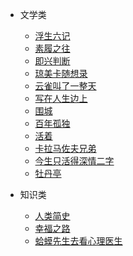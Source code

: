 - 文学类

    - [浮生六记](books/fushengliuji.md "浮生六记")
    - [素履之往](books/sulvzhiwanag.md "素履之往")
    - [即兴判断](books/jixingpanduan.md "即兴判断")
    - [琼美卡随想录](books/qiongmeikasuixianglu.md "琼美卡随想录")
    - [云雀叫了一整天](books/yunquejiaoleyizhengtian.md "云雀叫了一整天")
    - [写在人生边上](books/xiezairenshengbianshang.md "写在人生边上")
    - [围城](books/weicheng.md "围城")
    - [百年孤独](books/bainiangudu.md "百年孤独")
    - [活着](books/huozhe.md "活着")
    - [卡拉马佐夫兄弟](books/kalamazuofuxiongdi.md "卡拉马佐夫兄弟")
    - [今生只活得深情二字](books/jinshengzhihuodeshengqingerzi.md "今生只活得深情二字")
    - [牡丹亭](books/mudanting.md "牡丹亭")

- 知识类

    - [人类简史](books/renleijianshi.md "人类简史")
    - [幸福之路](books/xingfuzhilu.md "幸福之路")
    - [蛤蟆先生去看心理医生](books/counselling-for-toads-a-psychological-adventure.md)
